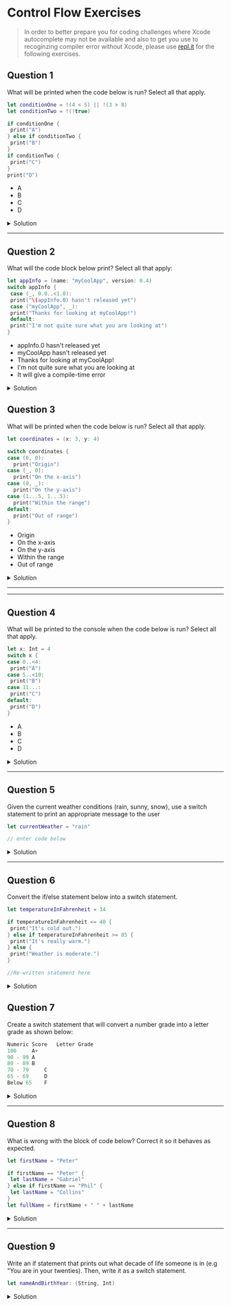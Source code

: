 # Control Flow Exercises

> In order to better prepare you for coding challenges where Xcode autocomplete may not be available and also to get you use to recoginzing compiler error without Xcode, please use [repl.it](https://www.repl.it) for the following exercises.

## Question 1

What will be printed when the code below is run?  Select all that apply.

```swift
let conditionOne = !(4 < 5) || !(3 > 8)
let conditionTwo = !(!true)

if conditionOne {
 print("A")
} else if conditionTwo {
 print("B")
}
if conditionTwo {
 print("C")
}
print("D")
```

- A
- B
- C
- D

<details> 
 <summary>Solution</summary> 

```swift 
let conditionOne = !(4 < 5) || !(3 > 8) // F || T
let conditionTwo = !(!true) // T

if conditionOne { // T
 print("A") // A
} else if conditionTwo {
 print("B")
}
if conditionTwo { // T
 print("C") // C
}
print("D") // D

// A
// C
// D
```
 
</details> 

***
## Question 2

What will the code block below print?  Select all that apply:

```swift
let appInfo = (name: "myCoolApp", version: 0.4)
switch appInfo {
 case (_, 0.0..<1.0):
 print("\(appInfo.0) hasn't released yet")
 case ("myCoolApp", _):
 print("Thanks for looking at myCoolApp!")
 default:
 print("I'm not quite sure what you are looking at")
}
```

- appInfo.0 hasn't released yet
- myCoolApp hasn't released yet
- Thanks for looking at myCoolApp!
- I'm not quite sure what you are looking at
- It will give a compile-time error

<details> 
 <summary>Solution</summary> 

```swift 
let appInfo = (name: "myCoolApp", version: 0.4) // tuple (name, version)
switch appInfo {
 case (_, 0.0..<1.0): // ignores name argument, only checks for version
 print("\(appInfo.0) hasn't released yet") // "myCoolApp hasn't released yet"
 case ("myCoolApp", _):
 print("Thanks for looking at myCoolApp!")
 default:
 print("I'm not quite sure what you are looking at")
}

// "myCoolApp hasn't released yet"
```
 
</details> 


## Question 3 

What will be printed when the code below is run? Select all that apply.

```swift
let coordinates = (x: 3, y: 4)

switch coordinates {
case (0, 0):
  print("Origin")
case (_, 0):
  print("On the x-axis")
case (0, _):
  print("On the y-axis")
case (1...5, 1...5):
  print("Within the range")
default:
  print("Out of range")
}
```

- Origin
- On the x-axis
- On the y-axis
- Within the range
- Out of range

<details> 
 <summary>Solution</summary> 

```swift
let coordinates = (x: 3, y: 4)

switch coordinates {
case (0, 0):
  print("Origin")
case (_, 0):
  print("On the x-axis")
case (0, _):
  print("On the y-axis")
case (1...5, 1...5):
  print("Within the range") // Within the range
default:
  print("Out of range")
}

// Within the range
```
 
</details> 

***


***
## Question 4

What will be printed to the console when the code below is run?  Select all that apply.

```swift
let x: Int = 4
switch x {
case 0..<4:
 print("A")
case 5..<10:
 print("B")
case 11...:
 print("C")
default:
 print("D")
}
```

- A
- B
- C
- D

<details> 
 <summary>Solution</summary> 

```swift 
let x: Int = 4
switch x {
case 0..<4:
 print("A")
case 5..<10:
 print("B")
case 11...:
 print("C")
default:
 print("D") // D
}

// D
```
 
</details> 

***
## Question 5

Given the current weather conditions (rain, sunny, snow), use a switch statement to print an appropriate message to the user

```swift
let currentWeather = "rain"

// enter code below
```

<details> 
 <summary>Solution</summary> 

```swift 
let currentWeather = "rain"

switch currentWeather {
  case "rain":
    print("Don't forget an umbrella.")
  case "sunny": 
    print("Great beach 🏖 day.") 
  case "snow": 
    print("Time for some hot chocolate.") 
  default: 
    print("Can someone please check the weather.")
}
```
 
</details> 


***

## Question 6

Convert the if/else statement below into a switch statement.

```swift
let temperatureInFahrenheit = 34

if temperatureInFahrenheit <= 40 {
 print("It's cold out.")
} else if temperatureInFahrenheit >= 85 {
 print("It's really warm.")
} else {
 print("Weather is moderate.")
}

//Re-written statement here

```

<details> 
 <summary>Solution</summary> 

```swift 
switch temperatureInFahrenheit {
  case ...40:
    print("It's cold out.") 
  case 85...: 
    print("It's really warm.") 
  default: 
    print("Weather is moderate.")
}
```
 
</details> 

## Question 7

Create a switch statement that will convert a number grade into a letter grade as shown below:

```swift
Numeric Score 	Letter Grade
100 	A+
90 - 99	A
80 - 89	B
70 - 79 	C
65 - 69 	D
Below 65 	F
```

<details> 
 <summary>Solution</summary> 

```swift 
let grade = 75 

switch grade {
  case 0..<65: 
    print("F")
  case 65...69: 
    print("D")
  case 70...79: 
    print("C")
  case 80...89: 
    print("B")
  case 90...99: 
    print("A")
  case 100: 
    print("A+")
  default: 
    print("Invalid Grade.")
}
```
 
</details> 

***

## Question 8

What is wrong with the block of code below?  Correct it so it behaves as expected.

```swift
let firstName = "Peter"

if firstName == "Peter" {
 let lastName = "Gabriel"
} else if firstName == "Phil" {
 let lastName = "Collins"
}
let fullName = firstName + " " + lastName
```

<details> 
 <summary>Solution</summary> 

```swift 
let firstName = "Peter"

// lastName was out of scope, we need to define it outside of if and else..if body
var lastName = ""

if firstName == "Peter" {
 lastName = "Gabriel"
} else if firstName == "Phil" {
 lastName = "Collins"
}
let fullName = firstName + " " + lastName 

print(fullName) // Peter Gabriel
```
 
</details> 

***

## Question 9

Write an if statement that prints out what decade of life someone is in (e.g "You are in your twenties). Then, write it as a switch statement.

```swift
let nameAndBirthYear: (String, Int)
```

<details> 
 <summary>Solution</summary> 

```swift 
let nameAndBirthYear: (String, Int) = ("Kim", 1999)

let currentYear = 2020
let yearsOld = currentYear - nameAndBirthYear.1

if yearsOld >= 13 && yearsOld <= 19 {
  print("You are in your teens.")
}
if yearsOld >= 20 && yearsOld <= 29 {
  print("You are in your twenties.")
}
if yearsOld >= 30 && yearsOld <= 39 {
  print("You are in your thirties.")
}
if yearsOld >= 40 && yearsOld <= 49 {
  print("You are in your fourties.")
}
if yearsOld >= 50 && yearsOld <= 59 {
  print("You are in your fiftees.")
}
if yearsOld >= 60 && yearsOld <= 69 {
  print("You are in your sixtees.")
}

// You are in your twenties. 
```

```swift
let nameAndBirthYear: (String, Int) = ("Kim", 1999)

let currentYear = 2020
let yearsOld = currentYear - nameAndBirthYear.1

switch yearsOld {
  case 13...19: 
    print("You are in your teens.")
  case 20...29: 
    print("You are in your twenties.")
  case 30...39: 
    print("You are in your thirties.")
  case 40...49: 
    print("You are in your fourties.")
  case 50...59: 
    print("You are in your fiftees.") 
  case 60...69: 
    print("You are in your sixtees.")
  default: 
    print("Not a valid range")
}

// You are in your twenties. 
```
 
</details> 
